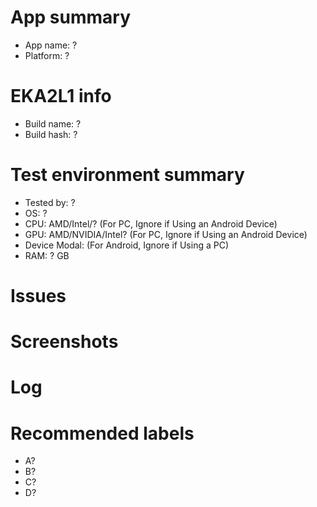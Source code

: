 <!-- Use app name for issue title -->
<!-- Based on Vita3K template -->

# App summary
- App name: ?
- Platform: ?

# EKA2L1 info
- Build name: ?
- Build hash: ?

# Test environment summary
- Tested by: ?
- OS: ?
- CPU: AMD/Intel/? (For PC, Ignore if Using an Android Device)
- GPU: AMD/NVIDIA/Intel? (For PC, Ignore if Using an Android Device)
- Device Modal: (For Android, Ignore if Using a PC)
- RAM: ? GB

# Issues
<!-- Summary of problems -->

# Screenshots


# Log

# Recommended labels
- A?
- B?
- C?
- D?
